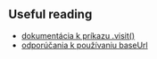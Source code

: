 ## Useful reading
* [dokumentácia k príkazu .visit()](https://docs.cypress.io/api/commands/visit.html#Syntax)
* [odporúčania k používaniu baseUrl](https://docs.cypress.io/guides/references/best-practices.html#Setting-a-global-baseUrl)